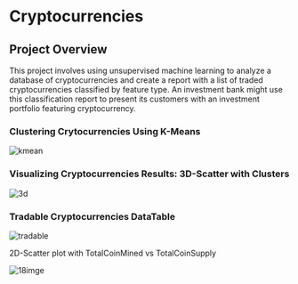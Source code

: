 # Cryptocurrencies

## Project Overview 

This project involves using unsupervised machine learning to analyze a database of cryptocurrencies and create a report with a list of traded cryptocurrencies classified by feature type. An investment bank might use this classification report to present its customers with an investment portfolio featuring cryptocurrency.






### Clustering Crytocurrencies Using K-Means
![kmean](https://user-images.githubusercontent.com/58860105/146703258-c5535c78-120c-48cd-9200-d3d4b082bf86.PNG)


### Visualizing Cryptocurrencies Results: 3D-Scatter with Clusters

![3d](https://user-images.githubusercontent.com/58860105/146703129-f10baf32-1230-44e3-b467-b82b5dd918e6.PNG)



### Tradable Cryptocurrencies DataTable
![tradable](https://user-images.githubusercontent.com/58860105/146703519-8fc6c1f1-a367-4952-97cf-29f5dc7bd82e.PNG)



2D-Scatter plot with TotalCoinMined vs TotalCoinSupply

![18imge](https://user-images.githubusercontent.com/58860105/146702964-b0f1cb55-c17d-4661-8b80-ad6a11bc96c5.PNG)
